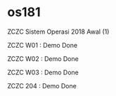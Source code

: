 # os181

ZCZC Sistem Operasi 2018 Awal (1)

ZCZC W01 : Demo Done

ZCZC W02 : Demo Done

ZCZC W03 : Demo Done

ZCZC 204 : Demo Done
